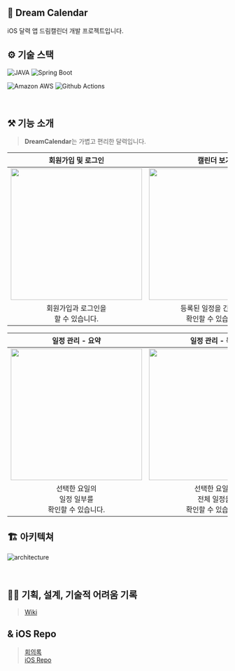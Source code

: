 ## 📅 Dream Calendar
 iOS 달력 앱 드림캘린더 개발 프로젝트입니다.

## ⚙️ 기술 스택
![JAVA](https://img.shields.io/badge/java-007396?style=for-the-badge&logo=java&logoColor=white")
![Spring Boot](https://img.shields.io/badge/springboot-6DB33F?&style=for-the-badge&logo=SpringBoot&logoColor=white)

![Amazon AWS](https://img.shields.io/badge/aws-232F3E?&style=for-the-badge&logo=amazonaws&logoColor=white) 
![Github Actions](https://img.shields.io/badge/github--actions-181717?style=for-the-badge&logo=githubactions&logoColor=white)


<br>

## ⚒️ 기능 소개

> **DreamCalendar**는 가볍고 편리한 달력입니다. 

|회원가입 및 로그인|캘린더 보기|
|:-:|:-:|
|<img src="https://user-images.githubusercontent.com/64150179/225547851-77469211-3324-4515-a695-39c21711dd56.png" width=300>|<img src="https://user-images.githubusercontent.com/64150179/225548727-ded89ae1-9fae-4cab-b561-e37ab9383538.png" width=300>|
|회원가입과 로그인을 <br>할 수 있습니다.|등록된 일정을 간략하게<br>확인할 수 있습니다.|

|일정 관리 - 요약|일정 관리 - 목록|일정 관리 - 상세|
|:-:|:-:|:-:|
|<img src="https://user-images.githubusercontent.com/64150179/225547861-44baa82b-d586-42ed-b9d4-a50b8202d859.png" width=300>|<img src="https://user-images.githubusercontent.com/64150179/225547868-b50ad061-0af7-4700-b5dd-04458dc72979.png" width=300>|<img src="https://user-images.githubusercontent.com/64150179/225547865-abec9162-1a67-4b6e-b555-e7f0298f379c.png" width=300>|
|선택한 요일의<br>일정 일부를<br>확인할 수 있습니다.|선택한 요일의 <br>전체 일정을<br> 확인할 수 있습니다.|선택한 일정의<br>상세 정보를<br> 확인할 수 있습니다.|


## 🏗 아키텍쳐
![architecture](https://user-images.githubusercontent.com/81848498/231329494-8dad8199-5bea-4995-9659-ee2373c061c6.jpg)

<br>

## 🏃🏻 기획, 설계, 기술적 어려움 기록
> [Wiki](https://github.com/kau-dreamtree/server-dream-calendar/wiki/%EA%B8%B0%ED%9A%8D,-%EC%84%A4%EA%B3%84,-%EA%B8%B0%EC%88%A0%EC%A0%81-%EC%96%B4%EB%A0%A4%EC%9B%80)<br>

##  & iOS Repo
> [회의록](https://github.com/kau-dreamtree/server-dream-calendar/wiki/%ED%9A%8C%EC%9D%98%EB%A1%9D) <br>
> [iOS Repo](https://github.com/kau-dreamtree/ios-dream-calendar)
